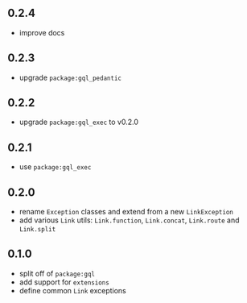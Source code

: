 ## 0.2.4

- improve docs

## 0.2.3

- upgrade `package:gql_pedantic`

## 0.2.2

- upgrade `package:gql_exec` to v0.2.0

## 0.2.1

-  use `package:gql_exec`

## 0.2.0

- rename `Exception` classes and extend from a new `LinkException`
- add various `Link` utils: `Link.function`, `Link.concat`, `Link.route` and `Link.split` 

## 0.1.0

- split off of `package:gql`
- add support for `extensions`
- define common `Link` exceptions

